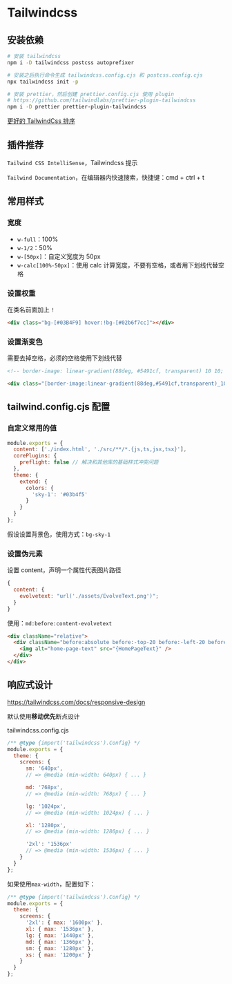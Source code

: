 # Tailwindcss

## 安装依赖

```sh
# 安装 tailwindcss
npm i -D tailwindcss postcss autoprefixer

# 安装之后执行命令生成 tailwindcss.config.cjs 和 postcss.config.cjs
npx tailwindcss init -p

# 安装 prettier，然后创建 prettier.config.cjs 使用 plugin
# https://github.com/tailwindlabs/prettier-plugin-tailwindcss
npm i -D prettier prettier-plugin-tailwindcss
```

[更好的 TailwindCss 排序](https://tailwindcss.com/blog/automatic-class-sorting-with-prettier#how-classes-are-sorted)

## 插件推荐

`Tailwind CSS IntelliSense`，Tailwindcss 提示

`Tailwind Documentation`，在编辑器内快速搜索，快捷键：cmd + ctrl + t

## 常用样式

### 宽度

- `w-full`：100%
- `w-1/2`：50%
- `w-[50px]`：自定义宽度为 50px
- `w-calc[100%-50px]`：使用 calc 计算宽度，不要有空格，或者用下划线代替空格

### 设置权重

在类名前面加上 `!`

```html
<div class="bg-[#03B4F9] hover:!bg-[#02b6f7cc]"></div>
```

### 设置渐变色

需要去掉空格，必须的空格使用下划线代替

```html
<!-- border-image: linear-gradient(88deg, #5491cf, transparent) 10 10; -->

<div class="[border-image:linear-gradient(88deg,#5491cf,transparent)_10_10]"></div>
```

## tailwind.config.cjs 配置

### 自定义常用的值

```js
module.exports = {
  content: ['./index.html', './src/**/*.{js,ts,jsx,tsx}'],
  corePlugins: {
    preflight: false // 解决和其他库的基础样式冲突问题
  },
  theme: {
    extend: {
      colors: {
        'sky-1': '#03b4f5'
      }
    }
  }
};
```

假设设置背景色，使用方式：`bg-sky-1`

### 设置伪元素

设置 content，声明一个属性代表图片路径

```js
{
  content: {
    evolvetext: "url('./assets/EvolveText.png')";
  }
}
```

使用：`md:before:content-evolvetext`

```html
<div className="relative">
  <div className="before:absolute before:-top-20 before:-left-20 before:z-[-1] md:before:content-evolvetext">
    <img alt="home-page-text" src="{HomePageText}" />
  </div>
</div>
```

## 响应式设计

https://tailwindcss.com/docs/responsive-design

默认使用**移动优先**断点设计

tailwindcss.config.cjs

```js
/** @type {import('tailwindcss').Config} */
module.exports = {
  theme: {
    screens: {
      sm: '640px',
      // => @media (min-width: 640px) { ... }

      md: '768px',
      // => @media (min-width: 768px) { ... }

      lg: '1024px',
      // => @media (min-width: 1024px) { ... }

      xl: '1280px',
      // => @media (min-width: 1280px) { ... }

      '2xl': '1536px'
      // => @media (min-width: 1536px) { ... }
    }
  }
};
```

如果使用`max-width`，配置如下：

```js
/** @type {import('tailwindcss').Config} */
module.exports = {
  theme: {
    screens: {
      '2xl': { max: '1600px' },
      xl: { max: '1536px' },
      lg: { max: '1440px' },
      md: { max: '1366px' },
      sm: { max: '1280px' },
      xs: { max: '1200px' }
    }
  }
};
```
